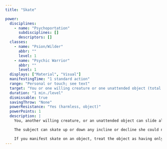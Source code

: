 ```yaml
---
title: "Skate"

power:
  disciplines:
    - name: "Psychoportation"
      subdisciplines: []
      descriptors: []
  classes:
    - name: "Psion/Wilder"
      abbr: ""
      level: 1
    - name: "Psychic Warrior"
      abbr: ""
      level: 1
  displays: ["Material", "Visual"]
  manifestingTime: "1 standard action"
  range: "Personal or touch; see text"
  target: "You or one willing creature or one unattended object (total weight up to 100 lb./level); see text"
  duration: "1 min./level"
  dismissable: true
  savingThrow: "None"
  powerResistance: "Yes (harmless, object)"
  powerPoints: 1
  description: |
    You, another willing creature, or an unattended object can slide along solid ground as if on smooth ice. If you manifest skate on yourself or another creature, the subject of the power retains equilibrium by mental desire alone, allowing her to gracefully skate along the ground, turn, or stop suddenly as desired. The skater's land speed increases by 15 feet. (This adjustment is treated as an enhancement bonus.) As with any effect that increases speed, this power affects the subject's maximum jumping distance.

    The subject can skate up or down any incline or decline she could normally walk upon without mishap, though skating up an incline reduces the subject's speed to normal, while skating down a decline increases her speed by an additional 15 feet. (This adjustment is treated as a circumstance bonus.)

    If you manifest skate on an object, treat the object as having only one-tenth of its normal weight for the purpose of dragging it along the ground.
---
```

